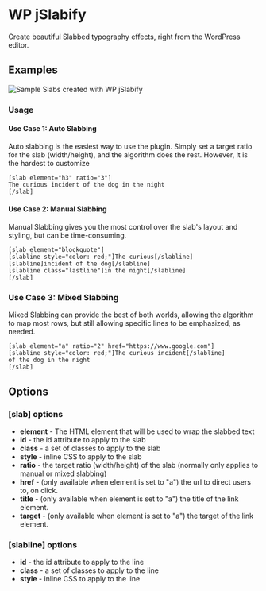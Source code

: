# WP jSlabify
Create beautiful Slabbed typography effects, right from the WordPress editor.

## Examples
![Sample Slabs created with WP jSlabify](https://i.imgur.com/pLF2FnR.png "Examples")

### Usage
#### Use Case 1: Auto Slabbing
Auto slabbing is the easiest way to use the plugin. Simply set a target ratio for the slab (width/height), and the algorithm does the rest. However, it is the hardest to customize
```
[slab element="h3" ratio="3"]
The curious incident of the dog in the night
[/slab]
```
#### Use Case 2: Manual Slabbing
Manual Slabbing gives you the most control over the slab's layout and styling, but can be time-consuming.
```
[slab element="blockquote"]
[slabline style="color: red;"]The curious[/slabline]
[slabline]incident of the dog[/slabline]
[slabline class="lastline"]in the night[/slabline]
[/slab]
```

### Use Case 3: Mixed Slabbing
Mixed Slabbing can provide the best of both worlds, allowing the algorithm to map most rows, but still allowing specific lines to be emphasized, as needed.
```
[slab element="a" ratio="2" href="https://www.google.com"]
[slabline style="color: red;"]The curious incident[/slabline]
of the dog in the night
[/slab]
```

## Options

### [slab] options
* **element** - The HTML element that will be used to wrap the slabbed text
* **id** - the id attribute to apply to the slab
* **class** - a set of classes to apply to the slab
* **style** - inline CSS to apply to the slab
* **ratio** - the target ratio (width/height) of the slab (normally only applies to manual or mixed slabbing)
* **href** - (only available when element is set to "a") the url to direct users to, on click.
* **title** - (only available when element is set to "a") the title of the link element.
* **target** - (only available when element is set to "a") the target of the link element.

### [slabline] options
* **id** - the id attribute to apply to the line
* **class** - a set of classes to apply to the line
* **style** - inline CSS to apply to the line
